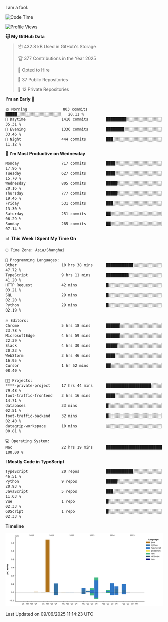 I am a fool.

<!--START_SECTION:waka-->
![Code Time](http://img.shields.io/badge/Code%20Time-3%2C133%20hrs%2015%20mins-blue)

![Profile Views](http://img.shields.io/badge/Profile%20Views-2-blue)

**🐱 My GitHub Data** 

> 📦 432.8 kB Used in GitHub's Storage 
 > 
> 🏆 377 Contributions in the Year 2025
 > 
> 💼 Opted to Hire
 > 
> 📜 37 Public Repositories 
 > 
> 🔑 12 Private Repositories 
 > 
**I'm an Early 🐤** 

```text
🌞 Morning                803 commits         █████░░░░░░░░░░░░░░░░░░░░   20.11 % 
🌆 Daytime                1410 commits        █████████░░░░░░░░░░░░░░░░   35.31 % 
🌃 Evening                1336 commits        ████████░░░░░░░░░░░░░░░░░   33.46 % 
🌙 Night                  444 commits         ███░░░░░░░░░░░░░░░░░░░░░░   11.12 % 
```
📅 **I'm Most Productive on Wednesday** 

```text
Monday                   717 commits         ████░░░░░░░░░░░░░░░░░░░░░   17.96 % 
Tuesday                  627 commits         ████░░░░░░░░░░░░░░░░░░░░░   15.70 % 
Wednesday                805 commits         █████░░░░░░░░░░░░░░░░░░░░   20.16 % 
Thursday                 777 commits         █████░░░░░░░░░░░░░░░░░░░░   19.46 % 
Friday                   531 commits         ███░░░░░░░░░░░░░░░░░░░░░░   13.30 % 
Saturday                 251 commits         ██░░░░░░░░░░░░░░░░░░░░░░░   06.29 % 
Sunday                   285 commits         ██░░░░░░░░░░░░░░░░░░░░░░░   07.14 % 
```


📊 **This Week I Spent My Time On** 

```text
🕑︎ Time Zone: Asia/Shanghai

💬 Programming Languages: 
Other                    10 hrs 38 mins      ████████████░░░░░░░░░░░░░   47.72 % 
TypeScript               9 hrs 11 mins       ██████████░░░░░░░░░░░░░░░   41.20 % 
HTTP Request             42 mins             █░░░░░░░░░░░░░░░░░░░░░░░░   03.21 % 
SQL                      29 mins             █░░░░░░░░░░░░░░░░░░░░░░░░   02.20 % 
Python                   29 mins             █░░░░░░░░░░░░░░░░░░░░░░░░   02.19 % 

🔥 Editors: 
Chrome                   5 hrs 18 mins       ██████░░░░░░░░░░░░░░░░░░░   23.78 % 
MicrosoftEdge            4 hrs 59 mins       ██████░░░░░░░░░░░░░░░░░░░   22.39 % 
Slack                    4 hrs 30 mins       █████░░░░░░░░░░░░░░░░░░░░   20.23 % 
WebStorm                 3 hrs 46 mins       ████░░░░░░░░░░░░░░░░░░░░░   16.95 % 
Cursor                   1 hr 52 mins        ██░░░░░░░░░░░░░░░░░░░░░░░   08.40 % 

🐱‍💻 Projects: 
****-private-project     17 hrs 44 mins      ████████████████████░░░░░   79.48 % 
foot-traffic-frontend    3 hrs 16 mins       ████░░░░░░░░░░░░░░░░░░░░░   14.71 % 
databases                33 mins             █░░░░░░░░░░░░░░░░░░░░░░░░   02.51 % 
foot-traffic-backend     32 mins             █░░░░░░░░░░░░░░░░░░░░░░░░   02.40 % 
datagrip-workspace       10 mins             ░░░░░░░░░░░░░░░░░░░░░░░░░   00.81 % 

💻 Operating System: 
Mac                      22 hrs 19 mins      █████████████████████████   100.00 % 
```

**I Mostly Code in TypeScript** 

```text
TypeScript               20 repos            ████████████░░░░░░░░░░░░░   46.51 % 
Python                   9 repos             █████░░░░░░░░░░░░░░░░░░░░   20.93 % 
JavaScript               5 repos             ███░░░░░░░░░░░░░░░░░░░░░░   11.63 % 
Vue                      1 repo              █░░░░░░░░░░░░░░░░░░░░░░░░   02.33 % 
GDScript                 1 repo              █░░░░░░░░░░░░░░░░░░░░░░░░   02.33 % 
```



**Timeline**

![Lines of Code chart](https://raw.githubusercontent.com/VeejaLiu/VeejaLiu/master/assets/bar_graph.png)


 Last Updated on 09/06/2025 11:14:23 UTC
<!--END_SECTION:waka-->
